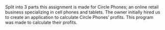 Split into 3 parts this assignment is made for Circle Phones; an online retail business specializing in cell phones and tablets. The owner initially hired us to create an application to calculate Circle Phones’ profits. This program was made to calculate their profits.
